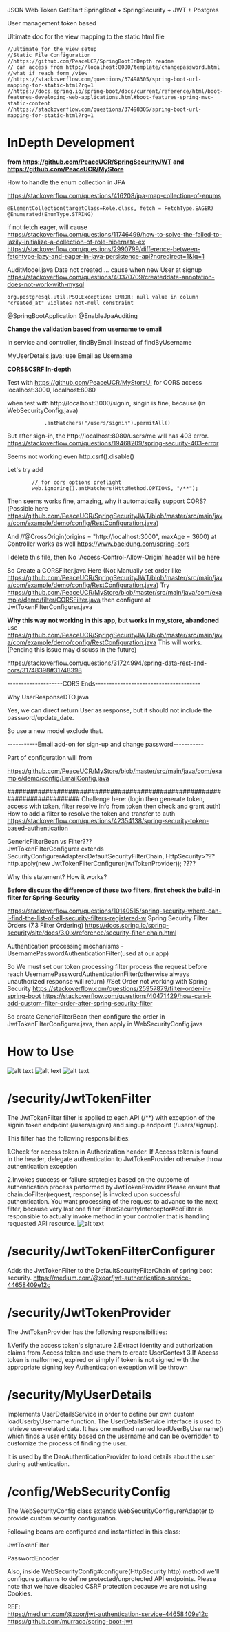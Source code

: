 JSON Web Token GetStart
SpringBoot + SpringSecurity + JWT + Postgres

User management token based

Ultimate doc for the view mapping to the static html file
    
    //ultimate for the view setup
    //Static File Configuration
    //https://github.com/PeaceUCR/SpringBootInDepth readme
    // can access from http://localhost:8080/template/changepassword.html
    //what if reach form /view
    //https://stackoverflow.com/questions/37498305/spring-boot-url-mapping-for-static-html?rq=1
    //https://docs.spring.io/spring-boot/docs/current/reference/html/boot-features-developing-web-applications.html#boot-features-spring-mvc-static-content
    //https://stackoverflow.com/questions/37498305/spring-boot-url-mapping-for-static-html?rq=1
   

# InDepth Development 
**from https://github.com/PeaceUCR/SpringSecurityJWT and https://github.com/PeaceUCR/MyStore**


How to handle the enum collection in JPA

https://stackoverflow.com/questions/416208/jpa-map-collection-of-enums

    @ElementCollection(targetClass=Role.class, fetch = FetchType.EAGER)
    @Enumerated(EnumType.STRING)
    
if not fetch eager, will cause https://stackoverflow.com/questions/11746499/how-to-solve-the-failed-to-lazily-initialize-a-collection-of-role-hibernate-ex
https://stackoverflow.com/questions/2990799/difference-between-fetchtype-lazy-and-eager-in-java-persistence-api?noredirect=1&lq=1


AuditModel.java
Date not created.... cause  when new User at signup
https://stackoverflow.com/questions/40370709/createddate-annotation-does-not-work-with-mysql

    org.postgresql.util.PSQLException: ERROR: null value in column "created_at" violates not-null constraint

@SpringBootApplication
@EnableJpaAuditing


**Change the validation based from username to email**

In service and controller, findByEmail instead of findByUsername

MyUserDetails.java: use Email as Username


**CORS&CSRF In-depth**


Test with https://github.com/PeaceUCR/MyStoreUI for CORS access localhost:3000, localhost:8080

when test with http://localhost:3000/signin, singin is fine, because (in WebSecurityConfig.java)

                .antMatchers("/users/signin").permitAll()

But after sign-in, the http://localhost:8080/users/me will has 403 error.
https://stackoverflow.com/questions/19468209/spring-security-403-error

Seems not working even http.csrf().disable()

Let's try add
    
            // for cors options preflight
            web.ignoring().antMatchers(HttpMethod.OPTIONS, "/**");

Then seems works fine, amazing, why it automatically support CORS?(Possible here https://github.com/PeaceUCR/SpringSecurityJWT/blob/master/src/main/java/com/example/demo/config/RestConfiguration.java)

And //@CrossOrigin(origins = "http://localhost:3000", maxAge = 3600) at Controller works as well
https://www.baeldung.com/spring-cors


I delete this file, then No 'Access-Control-Allow-Origin' header will be here

So Create a CORSFilter.java Here (Not Manually set order like https://github.com/PeaceUCR/SpringSecurityJWT/blob/master/src/main/java/com/example/demo/config/RestConfiguration.java)
Try https://github.com/PeaceUCR/MyStore/blob/master/src/main/java/com/example/demo/filter/CORSFilter.java
then configure at JwtTokenFilterConfigurer.java

**Why this way not working in this app, but works in my_store, abandoned**
use https://github.com/PeaceUCR/SpringSecurityJWT/blob/master/src/main/java/com/example/demo/config/RestConfiguration.java
This will works.(Pending this issue may discuss in the future)

https://stackoverflow.com/questions/31724994/spring-data-rest-and-cors/31748398#31748398


--------------------CORS Ends--------------------------------------

Why UserResponseDTO.java

Yes, we can direct return User as response, but it should not include the password/update_date.

So use a new model exclude that.


-----------Email add-on for sign-up and change password-----------

Part of configuration will from

https://github.com/PeaceUCR/MyStore/blob/master/src/main/java/com/example/demo/config/EmailConfig.java


###########################################################################
Challenge here:
(login then generate token, access with token, filter resolve info from token then check and grant auth)
How to add a filter to resolve the token and transfer to auth  
https://stackoverflow.com/questions/42354138/spring-security-token-based-authentication

GenericFilterBean vs Filter???  
JwtTokenFilterConfigurer extends SecurityConfigurerAdapter<DefaultSecurityFilterChain, HttpSecurity>???  
http.apply(new JwtTokenFilterConfigurer(jwtTokenProvider)); ????

Why this statement? How it works?

**Before discuss the difference of these two filters, first check the build-in filter for Spring-Security**

https://stackoverflow.com/questions/10140515/spring-security-where-can-i-find-the-list-of-all-security-filters-registered-w
Spring Security Filter Orders (7.3 Filter Ordering)
https://docs.spring.io/spring-security/site/docs/3.0.x/reference/security-filter-chain.html

Authentication processing mechanisms - UsernamePasswordAuthenticationFilter(used at our app)

So We must set our token processing filter process the request before reach UsernamePasswordAuthenticationFilter(otherwise always unauthorized response will return)
//Set Order not working with Spring Security
https://stackoverflow.com/questions/25957879/filter-order-in-spring-boot
https://stackoverflow.com/questions/40471429/how-can-i-add-custom-filter-order-after-spring-security-filter

So create GenericFilterBean then configure the order in  JwtTokenFilterConfigurer.java, then apply in WebSecurityConfig.java


  


# How to Use

![alt text](https://github.com/PeaceUCR/SpringSecurityJWT/blob/master/signup.png?raw=true)
![alt text](https://github.com/PeaceUCR/SpringSecurityJWT/blob/master/signin.png?raw=true)
![alt text](https://github.com/PeaceUCR/SpringSecurityJWT/blob/master/view.png?raw=true)


# /security/JwtTokenFilter

The JwtTokenFilter filter is applied to each API (/**) with exception of the signin token endpoint (/users/signin) and singup endpoint (/users/signup).

This filter has the following responsibilities:

1.Check for access token in Authorization header. If Access token is found in the header, delegate authentication to JwtTokenProvider otherwise throw authentication exception

2.Invokes success or failure strategies based on the outcome of authentication process performed by JwtTokenProvider
Please ensure that chain.doFilter(request, response) is invoked upon successful authentication. You want processing of the request to advance to the next filter, because very last one filter FilterSecurityInterceptor#doFilter is responsible to actually invoke method in your controller that is handling requested API resource.
![alt text](https://github.com/PeaceUCR/SpringSecurityJWT/blob/master/JwtTokenFilter.png?raw=true)

# /security/JwtTokenFilterConfigurer

Adds the JwtTokenFilter to the DefaultSecurityFilterChain of spring boot security.
https://medium.com/@xoor/jwt-authentication-service-44658409e12c

# /security/JwtTokenProvider
The JwtTokenProvider has the following responsibilities:

1.Verify the access token's signature
2.Extract identity and authorization claims from Access token and use them to create UserContext
3.If Access token is malformed, expired or simply if token is not signed with the appropriate signing key Authentication exception will be thrown

# /security/MyUserDetails
Implements UserDetailsService in order to define our own custom loadUserbyUsername function. The UserDetailsService interface is used to retrieve user-related data. It has one method named loadUserByUsername() which finds a user entity based on the username and can be overridden to customize the process of finding the user.

It is used by the DaoAuthenticationProvider to load details about the user during authentication.


# /config/WebSecurityConfig

The WebSecurityConfig class extends WebSecurityConfigurerAdapter to provide custom security configuration.

Following beans are configured and instantiated in this class:

JwtTokenFilter

PasswordEncoder

Also, inside WebSecurityConfig#configure(HttpSecurity http) method we'll configure patterns to define protected/unprotected API endpoints. Please note that we have disabled CSRF protection because we are not using Cookies.

REF:  
https://medium.com/@xoor/jwt-authentication-service-44658409e12c  
https://github.com/murraco/spring-boot-jwt

